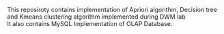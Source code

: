 This reposiroty contains implementation of Apriori algorithm, Decision tree and Kmeans clustering algorithm implemented during DWM lab
<br> It also contains MySQL Implementation of OLAP Database.